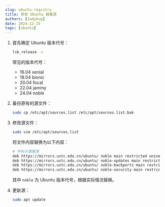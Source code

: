 ```yaml
---
slug: ubuntu-registry
title: 修改 Ubuntu 镜像源
authors: [1adybug]
date: 2024-12-25
tags: [ubuntu]
---
```


1. 首先确定 Ubuntu 版本代号：

    ```bash
    lsb_release -c
    ```

    常见的版本代号：
    - 16.04 xenial
    - 18.04 bionic
    - 20.04 focal
    - 22.04 jammy
    - 24.04 noble

2. 备份原有的源文件：

    ```bash
    sudo cp /etc/apt/sources.list /etc/apt/sources.list.bak
    ```

3. 修改源文件：

    ```bash
    sudo vim /etc/apt/sources.list
    ```

    将文件内容替换为以下内容：

    ```bash
    # 中科大镜像源
    deb https://mirrors.ustc.edu.cn/ubuntu/ noble main restricted universe multiverse
    deb https://mirrors.ustc.edu.cn/ubuntu/ noble-updates main restricted universe multiverse
    deb https://mirrors.ustc.edu.cn/ubuntu/ noble-backports main restricted universe multiverse
    deb https://mirrors.ustc.edu.cn/ubuntu/ noble-security main restricted universe multiverse
    ```

    其中 `noble` 为 Ubuntu 版本代号，根据实际情况替换。

4. 更新源：

    ```bash
    sudo apt update
    ```
